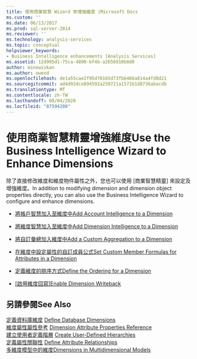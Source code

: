 ```yaml
---
title: 使用商業智慧 Wizard 來增強維度 |Microsoft Docs
ms.custom: ''
ms.date: 06/13/2017
ms.prod: sql-server-2014
ms.reviewer: ''
ms.technology: analysis-services
ms.topic: conceptual
helpviewer_keywords:
- Business Intelligence enhancements [Analysis Services]
ms.assetid: 12d995d1-75ca-4890-bf4b-a2656910b8d0
author: minewiskan
ms.author: owend
ms.openlocfilehash: de1a55cae2f95d70165d73fb6466a814a4fd8d21
ms.sourcegitcommit: ad4d92dce894592a259721a1571b1d8736abacdb
ms.translationtype: MT
ms.contentlocale: zh-TW
ms.lasthandoff: 08/04/2020
ms.locfileid: "87594208"
---
```

# <a name="use-the-business-intelligence-wizard-to-enhance-dimensions"></a><span data-ttu-id="2996f-102">使用商業智慧精靈增強維度</span><span class="sxs-lookup"><span data-stu-id="2996f-102">Use the Business Intelligence Wizard to Enhance Dimensions</span></span>
  <span data-ttu-id="2996f-103">除了直接修改維度和維度物件屬性之外，您也可以使用 [商業智慧精靈] 來設定及增強維度。</span><span class="sxs-lookup"><span data-stu-id="2996f-103">In addition to modifying dimension and dimension object properties directly, you can also use the Business Intelligence Wizard to configure and enhance dimensions.</span></span>  
  
-   [<span data-ttu-id="2996f-104">將帳戶智慧加入至維度中</span><span class="sxs-lookup"><span data-stu-id="2996f-104">Add Account Intelligence to a Dimension</span></span>](multidimensional-models/bi-wizard-add-account-intelligence-to-a-dimension.md)  
  
-   [<span data-ttu-id="2996f-105">將維度智慧加入至維度中</span><span class="sxs-lookup"><span data-stu-id="2996f-105">Add Dimension Intelligence to a Dimension</span></span>](multidimensional-models/bi-wizard-add-dimension-intelligence-to-a-dimension.md)  
  
-   [<span data-ttu-id="2996f-106">將自訂彙總加入維度中</span><span class="sxs-lookup"><span data-stu-id="2996f-106">Add a Custom Aggregation to a Dimension</span></span>](multidimensional-models/bi-wizard-add-a-custom-aggregation-to-a-dimension.md)  
  
-   [<span data-ttu-id="2996f-107">在維度中設定屬性的自訂成員公式</span><span class="sxs-lookup"><span data-stu-id="2996f-107">Set Custom Member Formulas for Attributes in a Dimension</span></span>](multidimensional-models/bi-wizard-custom-member-formulas-for-attributes-in-a-dimension.md)  
  
-   [<span data-ttu-id="2996f-108">定義維度的排序方式</span><span class="sxs-lookup"><span data-stu-id="2996f-108">Define the Ordering for a Dimension</span></span>](multidimensional-models/bi-wizard-define-the-ordering-for-a-dimension.md)  
  
-   <span data-ttu-id="2996f-109">[[啟用維度回寫]](multidimensional-models/bi-wizard-enable-dimension-writeback.md)</span><span class="sxs-lookup"><span data-stu-id="2996f-109">[Enable Dimension Writeback](multidimensional-models/bi-wizard-enable-dimension-writeback.md)</span></span>  
  
## <a name="see-also"></a><span data-ttu-id="2996f-110">另請參閱</span><span class="sxs-lookup"><span data-stu-id="2996f-110">See Also</span></span>  
 <span data-ttu-id="2996f-111">[定義資料庫維度](multidimensional-models/define-database-dimensions.md) </span><span class="sxs-lookup"><span data-stu-id="2996f-111">[Define Database Dimensions](multidimensional-models/define-database-dimensions.md) </span></span>  
 <span data-ttu-id="2996f-112">[維度屬性屬性參考](multidimensional-models/dimension-attribute-properties-reference.md) </span><span class="sxs-lookup"><span data-stu-id="2996f-112">[Dimension Attribute Properties Reference](multidimensional-models/dimension-attribute-properties-reference.md) </span></span>  
 <span data-ttu-id="2996f-113">[建立使用者定義階層](multidimensional-models/user-defined-hierarchies-create.md) </span><span class="sxs-lookup"><span data-stu-id="2996f-113">[Create User-Defined Hierarchies](multidimensional-models/user-defined-hierarchies-create.md) </span></span>  
 <span data-ttu-id="2996f-114">[定義屬性關聯性](multidimensional-models/attribute-relationships-define.md) </span><span class="sxs-lookup"><span data-stu-id="2996f-114">[Define Attribute Relationships](multidimensional-models/attribute-relationships-define.md) </span></span>  
 [<span data-ttu-id="2996f-115">多維度模型中的維度</span><span class="sxs-lookup"><span data-stu-id="2996f-115">Dimensions in Multidimensional Models</span></span>](multidimensional-models/dimensions-in-multidimensional-models.md)  
  
  
